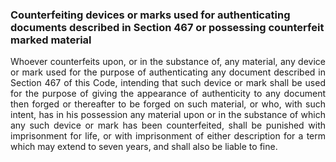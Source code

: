 ### Counterfeiting devices or marks used for authenticating documents described in Section 467 or possessing counterfeit marked material
<div style="text-align: justify">

Whoever counterfeits upon, or in the substance of, any material, any device or mark used for the purpose of authenticating any document described in Section 467 of this Code, intending that such device or mark shall be used for the purpose of giving the appearance of authenticity to any document then forged or thereafter to be forged on such material, or who, with such intent, has in his possession any material upon or in the substance of which any such device or mark has been counterfeited, shall be punished with imprisonment for life, or with imprisonment of either description for a term which may extend to seven years, and shall also be liable to fine.

</div>
